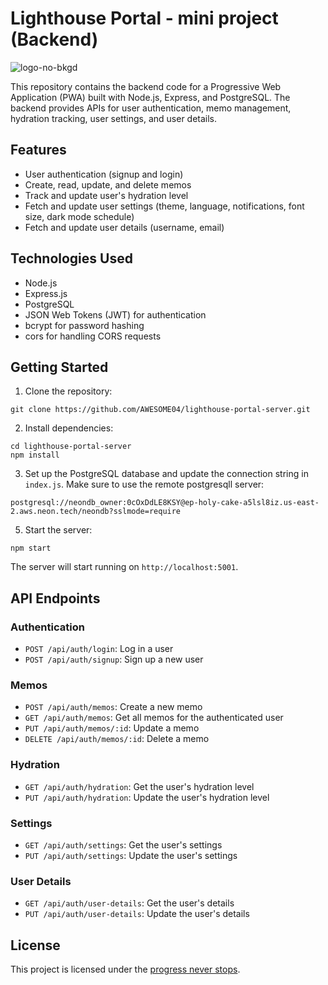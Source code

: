 # Lighthouse Portal - mini project (Backend)

![logo-no-bkgd](https://github.com/AWESOME04/lighthouse-portal-mini-project/assets/102630199/d6dfb45b-f2ec-47d6-a84a-5b8a7f9eeb61)

This repository contains the backend code for a Progressive Web Application (PWA) built with Node.js, Express, and PostgreSQL. The backend provides APIs for user authentication, memo management, hydration tracking, user settings, and user details.

## Features

- User authentication (signup and login)
- Create, read, update, and delete memos
- Track and update user's hydration level
- Fetch and update user settings (theme, language, notifications, font size, dark mode schedule)
- Fetch and update user details (username, email)

## Technologies Used

- Node.js
- Express.js
- PostgreSQL
- JSON Web Tokens (JWT) for authentication
- bcrypt for password hashing
- cors for handling CORS requests

## Getting Started

1. Clone the repository:

```
git clone https://github.com/AWESOME04/lighthouse-portal-server.git
```

2. Install dependencies:

```
cd lighthouse-portal-server
npm install
```

3. Set up the PostgreSQL database and update the connection string in `index.js`. Make sure to use the remote postgresqll server:
```
postgresql://neondb_owner:0cOxDdLE8KSY@ep-holy-cake-a5lsl8iz.us-east-2.aws.neon.tech/neondb?sslmode=require
```

5. Start the server:

```
npm start
```

The server will start running on `http://localhost:5001`.

## API Endpoints

### Authentication

- `POST /api/auth/login`: Log in a user
- `POST /api/auth/signup`: Sign up a new user

### Memos

- `POST /api/auth/memos`: Create a new memo
- `GET /api/auth/memos`: Get all memos for the authenticated user
- `PUT /api/auth/memos/:id`: Update a memo
- `DELETE /api/auth/memos/:id`: Delete a memo

### Hydration

- `GET /api/auth/hydration`: Get the user's hydration level
- `PUT /api/auth/hydration`: Update the user's hydration level

### Settings

- `GET /api/auth/settings`: Get the user's settings
- `PUT /api/auth/settings`: Update the user's settings

### User Details

- `GET /api/auth/user-details`: Get the user's details
- `PUT /api/auth/user-details`: Update the user's details

## License

This project is licensed under the [progress never stops](https://www.progressneverstops.com/).
